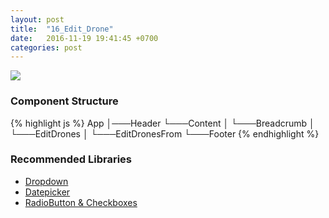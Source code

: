```yaml
---
layout: post
title:  "16_Edit_Drone"
date:   2016-11-19 19:41:45 +0700
categories: post
---
```


<img src="{{ site.github.url }}/images/posts/2016-11-19/16_Edit_Drone.jpg">

### Component Structure

{% highlight js %}
App
│───Header
└───Content
│   └───Breadcrumb
│   └───EditDrones
│       └───EditDronesFrom
└───Footer
{% endhighlight %}

### Recommended Libraries

* [Dropdown](https://github.com/JedWatson/react-select)
* [Datepicker](https://github.com/Hacker0x01/react-datepicker)
* [RadioButton & Checkboxes](http://www.luqin.xyz/react-icheck/#/?_k=ncq8ed)
